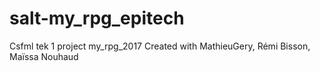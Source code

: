 # salt-my_rpg_epitech
Csfml tek 1 project my_rpg_2017
Created with MathieuGery, Rémi Bisson, Maïssa Nouhaud
